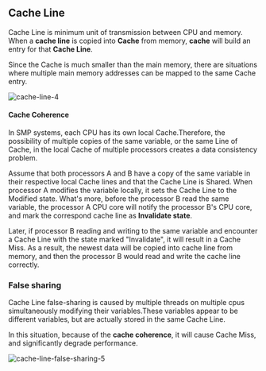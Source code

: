 ## Cache Line

Cache Line is minimum unit of transmission between CPU and memory. When a **cache line** is copied into **Cache** from memory, **cache** will build an entry for that **Cache Line**.

Since the Cache is much smaller than the main memory, there are situations where multiple main memory addresses can be mapped to the same Cache entry.

![cache-line-4](https://github.com/leekeiling/Interview-basics-for-Computer-Science/blob/master/pics/cache-line-4.png?raw=true)

#### Cache Coherence

In SMP systems, each CPU has its own local Cache.Therefore, the possibility of multiple copies of the same variable, or the same Line of Cache, in the local Cache of multiple processors creates a data consistency problem.

Assume that both processors A and B have a copy of the same variable in their respective local Cache lines and that the Cache Line is Shared. When processor A modifies the variable locally, it sets the Cache Line to the Modified state. What's more, before the processor B read the same variable, the processor A CPU core will notify the processor B's CPU core, and mark the correspond cache line as **Invalidate state**.

Later, if processor B reading and writing to the same variable and encounter a Cache Line with the state marked "Invalidate", it will result in a Cache Miss. As a result, the newest data will be copied into cache line from memory, and then the processor B would read and write the cache line correctly.

### False sharing

Cache Line false-sharing is caused by multiple threads on multiple cpus simultaneously modifying their variables.These variables appear to be different variables, but are actually stored in the same Cache Line.

In this situation, because of the **cache coherence**, it will cause Cache Miss, and significantly degrade performance.

![cache-line-false-sharing-5](https://github.com/leekeiling/Interview-basics-for-Computer-Science/blob/master/pics/cache-line-false-sharing-5.png?raw=true)



